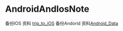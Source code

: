 # AndroidAndIosNote
备份IOS 资料 [trip_to_iOS](https://github.com/fhaoquan/trip-to-iOS.git)
备份Andorid 资料[Android_Data](https://github.com/fhaoquan/Android_Data.git)
